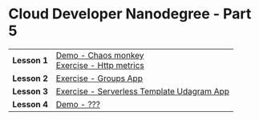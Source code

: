 # Cloud Developer Nanodegree - Part 5

<table>
  <tr>
    <td><b>Lesson 1</b></td>
    <td>
      <a href="./part5-l1-chaos-monkey/">Demo - Chaos monkey</a></br>
      <a href="./part5-l1-exercise-http-metrics/">Exercise - Http metrics</a>
    </td>
  </tr>
  <tr>
    <td><b>Lesson 2</b></td>
    <td><a href="./part5-l2-exercise-groups-app/">Exercise - Groups App</a></td>
  </tr>
  <tr>
    <td><b>Lesson 3</b></td>
    <td><a href="./part5-l3-exercise-serverless-template/">Exercise - Serverless Template Udagram App</a></td>
  </tr>
  <tr>
    <td><b>Lesson 4</b></td>
    <td><a href="./part5-l4-demo-s3/">Demo - ???</a></td>
  </tr>
</table>